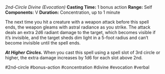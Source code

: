 *2nd-Circle Divine (Evocation)*
**Casting Time:** 1 bonus action
**Range:** Self
**Components:** V
**Duration:** Concentration, up to 1 minute

The next time you hit a creature with a weapon attack before this spell ends, the weapon gleams with astral radiance as you strike. The attack deals an extra 2d6 radiant damage to the target, which becomes visible if it’s invisible, and the target sheds dim light in a 5-foot radius and can’t become invisible until the spell ends.

***At Higher Circles.*** When you cast this spell using a spell slot of 3rd circle or higher, the extra damage increases by 1d6 for each slot above 2nd.

#2nd-circle #bonus-action #concentration #divine #evocation #verbal
